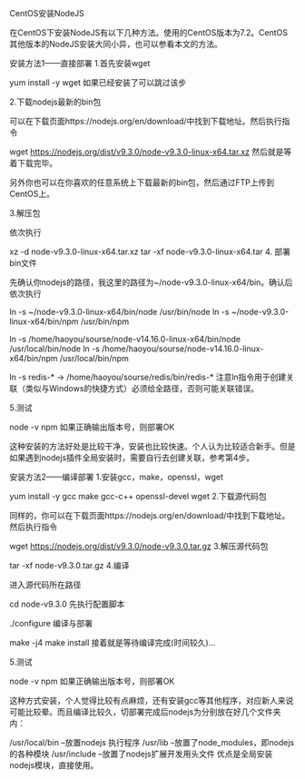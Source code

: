 CentOS安装NodeJS

在CentOS下安装NodeJS有以下几种方法。使用的CentOS版本为7.2。CentOS其他版本的NodeJS安装大同小异，也可以参看本文的方法。

安装方法1——直接部署
1.首先安装wget

yum install -y wget
如果已经安装了可以跳过该步

2.下载nodejs最新的bin包

可以在下载页面https://nodejs.org/en/download/中找到下载地址。然后执行指令

wget https://nodejs.org/dist/v9.3.0/node-v9.3.0-linux-x64.tar.xz
然后就是等着下载完毕。

另外你也可以在你喜欢的任意系统上下载最新的bin包，然后通过FTP上传到CentOS上。

3.解压包

依次执行

xz -d node-v9.3.0-linux-x64.tar.xz
tar -xf node-v9.3.0-linux-x64.tar
4. 部署bin文件

先确认你nodejs的路径，我这里的路径为~/node-v9.3.0-linux-x64/bin。确认后依次执行

ln -s ~/node-v9.3.0-linux-x64/bin/node /usr/bin/node
ln -s ~/node-v9.3.0-linux-x64/bin/npm /usr/bin/npm

ln -s /home/haoyou/sourse/node-v14.16.0-linux-x64/bin/node /usr/local/bin/node
ln -s /home/haoyou/sourse/node-v14.16.0-linux-x64/bin/npm /usr/local/bin/npm

ln -s  redis-* -> /home/haoyou/sourse/redis/bin/redis-*
注意ln指令用于创建关联（类似与Windows的快捷方式）必须给全路径，否则可能关联错误。

5.测试

node -v
npm
如果正确输出版本号，则部署OK

这种安装的方法好处是比较干净，安装也比较快速。个人认为比较适合新手。但是如果遇到nodejs插件全局安装时，需要自行去创建关联，参考第4步。

安装方法2——编译部署
1.安装gcc，make，openssl，wget

yum install -y gcc make gcc-c++ openssl-devel wget
2.下载源代码包

同样的，你可以在下载页面https://nodejs.org/en/download/中找到下载地址。然后执行指令

wget https://nodejs.org/dist/v9.3.0/node-v9.3.0.tar.gz
3.解压源代码包

tar -xf node-v9.3.0.tar.gz
4.编译

进入源代码所在路径

cd node-v9.3.0
先执行配置脚本

./configure
编译与部署

make -j4
make install
接着就是等待编译完成(时间较久)…

5.测试

node -v
npm
如果正确输出版本号，则部署OK

这种方式安装，个人觉得比较有点麻烦，还有安装gcc等其他程序，对应新人来说可能比较晕。而且编译比较久，切部署完成后nodejs为分别放在好几个文件夹内：

/usr/local/bin –放置nodejs 执行程序
/usr/lib –放置了node_modules，即nodejs的各种模块
/usr/include –放置了nodejs扩展开发用头文件
优点是全局安装nodejs模块，直接使用。